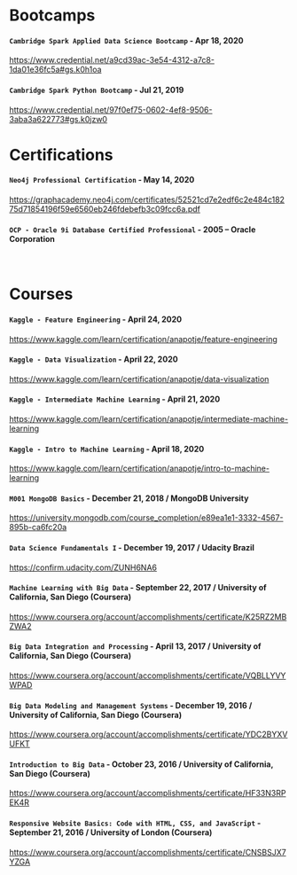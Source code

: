 # Bootcamps

#### `Cambridge Spark Applied Data Science Bootcamp` - Apr 18, 2020
https://www.credential.net/a9cd39ac-3e54-4312-a7c8-1da01e36fc5a#gs.k0h1oa

#### `Cambridge Spark Python Bootcamp` - Jul 21, 2019
https://www.credential.net/97f0ef75-0602-4ef8-9506-3aba3a622773#gs.k0jzw0
<br />

# Certifications

#### `Neo4j Professional Certification` - May 14, 2020
https://graphacademy.neo4j.com/certificates/52521cd7e2edf6c2e484c18275d71854196f59e6560eb246fdebefb3c09fcc6a.pdf

#### `OCP - Oracle 9i Database Certified Professional` - 2005 – Oracle Corporation
<br />

# Courses

#### `Kaggle - Feature Engineering` - April 24, 2020
https://www.kaggle.com/learn/certification/anapotje/feature-engineering

#### `Kaggle - Data Visualization` - April 22, 2020
https://www.kaggle.com/learn/certification/anapotje/data-visualization

#### `Kaggle - Intermediate Machine Learning` - April 21, 2020
https://www.kaggle.com/learn/certification/anapotje/intermediate-machine-learning

#### `Kaggle - Intro to Machine Learning` - April 18, 2020
https://www.kaggle.com/learn/certification/anapotje/intro-to-machine-learning

#### `M001 MongoDB Basics` - December 21, 2018 / MongoDB University
https://university.mongodb.com/course_completion/e89ea1e1-3332-4567-895b-ca6fc20a

#### `Data Science Fundamentals I` - December 19, 2017 / Udacity Brazil
https://confirm.udacity.com/ZUNH6NA6

#### `Machine Learning with Big Data` - September 22, 2017 / University of California, San Diego (Coursera)
https://www.coursera.org/account/accomplishments/certificate/K25RZ2MBZWA2

#### `Big Data Integration and Processing` - April 13, 2017 / University of California, San Diego (Coursera)
https://www.coursera.org/account/accomplishments/certificate/VQBLLYVYWPAD

#### `Big Data Modeling and Management Systems` - December 19, 2016 / University of California, San Diego (Coursera)
https://www.coursera.org/account/accomplishments/certificate/YDC2BYXVUFKT

#### `Introduction to Big Data` - October 23, 2016 / University of California, San Diego (Coursera)
https://www.coursera.org/account/accomplishments/certificate/HF33N3RPEK4R

#### `Responsive Website Basics: Code with HTML, CSS, and JavaScript` - September 21, 2016 / University of London (Coursera)
https://www.coursera.org/account/accomplishments/certificate/CNSBSJX7YZGA
